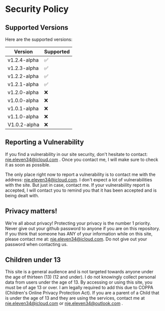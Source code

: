 # Security Policy

## Supported Versions
Here are the supported versions:

| Version       | Supported          |
| -------       | ------------------ |
| v1.2.4-alpha  | :white_check_mark: |
| v1.2.3-alpha  | :white_check_mark: |
| v1.2.2-alpha  | :white_check_mark: |
| v1.2.1-alpha   | :white_check_mark:|
| v1.2.0-alpha   | ❌ |
| v1.0.0-alpha   | ❌ |
| v1.0.1-alpha   | ❌ |
| v1.1.0-alpha  |  ❌ |
| V1.0.2-alpha   | ❌ |


## Reporting a Vulnerability

If you find a vulnerability in our site security, don't hesitate to contact: nje.eleven34@icloud.com .
Once you contact me, I will make sure to check it as soon as possible. 

The only place right now to report a vulnerability is to contact me with the address: nje.eleven34@icloud.com. I don't expect a lot of vulnerabilities with the site. But just in case,
contact me. If your vulnerabiility report is accepted, I will contact you to remind you that it has been accepted and is being dealt with. 

## Privacy matters!

We're all about privacy! Protecting your privacy is the number 1 priority. Never give out your github password to anyone if you are on this repository. If you think that someone
has ANY of your information while on this site, please contact me at: nje.eleven34@icloud.com. Do not give out your password when contacting us. 

## Children under 13

This site is a general audience and is not targeted towards anyone under the age of thirteen (13) (12 and under). I do not knowingly collect personal data from users under the age of 13. By accessing or using this site, you must be of age 13 or over. I am legally required to add this due to COPPA (Children's Online Privacy Protection Act). If you are a parent of a Child that is under the age of 13 and they are using the services, contact me at nje.eleven34@icloud.com or nje.eleven34@outlook.com .

